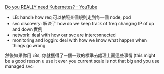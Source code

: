 [Do you REALLY need Kubernetes? - YouTube](https://www.youtube.com/watch?v=z0HcYwYICBU&list=WL&index=3)



- LB: handle how req 可以依照某個規則走到每一個 node, pod
- svc discovery: 解決了 how do we keep track of freq changing IP of up and down 實例
- network: deal with how our svc are interconnected
- monitoring and loggin: deal with how we know what happen when things go wrong


然後如果你用 k8s, 你就獲得了一個一致的標準去處理上面這些事情
(this might be a good reason u use it even you current scale is not that big and you use managed svc)